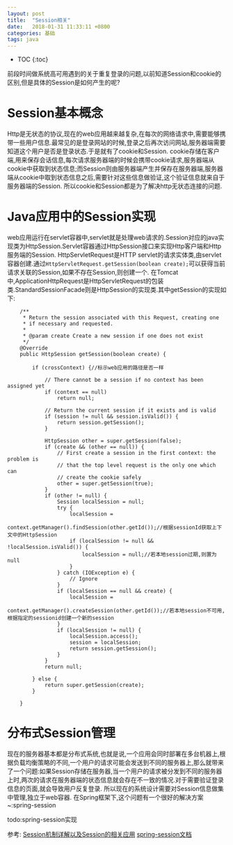 ```yaml
---
layout: post
title:  "Session相关"
date:   2018-01-31 11:33:11 +0800
categories: 基础
tags: java
---
```


* TOC
{:toc}


前段时间做系统高可用遇到的关于重复登录的问题,以前知道Session和cookie的区别,但是具体的Session是如何产生的呢?

# Session基本概念
Http是无状态的协议,现在的web应用越来越复杂,在每次的网络请求中,需要能够携带一些用户信息.最常见的是登录网站的时候,登录之后再次访问网站,服务器端需要知道这个用户是否是登录状态.于是就有了cookie和Session.
cookie存储在客户端,用来保存会话信息,每次请求服务器端的时候会携带cookie请求,服务器端从cookie中获取到状态信息;而Session则由服务器端产生并保存在服务器端,服务器端从cookie中取到状态信息之后,需要针对这些信息做验证,这个验证信息就来自于服务器端的Session.
所以cookie和Session都是为了解决http无状态连接的问题.

# Java应用中的Session实现
web应用运行在servlet容器中,servlet就是处理web请求的.Session对应的java实现类为HttpSession.Servlet容器通过HttpSession接口来实现Http客户端和Http服务端的Session.
HttpServletRequest是HTTP servlet的请求实体类,由servlet容器创建.通过`HttpServletRequest.getSession(boolean create);`可以获得当前请求关联的Session,如果不存在Session,则创建一个.
在Tomcat中,ApplicationHttpRequest是HttpServletRequest的包装类.StandardSessionFacade则是HttpSession的实现类.其中getSession的实现如下:

~~~
    /**
     * Return the session associated with this Request, creating one
     * if necessary and requested.
     *
     * @param create Create a new session if one does not exist
     */
    @Override
    public HttpSession getSession(boolean create) {

        if (crossContext) {//标示web应用的路径是否一样

            // There cannot be a session if no context has been assigned yet
            if (context == null)
                return null;

            // Return the current session if it exists and is valid
            if (session != null && session.isValid()) {
                return session.getSession();
            }

            HttpSession other = super.getSession(false);
            if (create && (other == null)) {
                // First create a session in the first context: the problem is
                // that the top level request is the only one which can
                // create the cookie safely
                other = super.getSession(true);
            }
            if (other != null) {
                Session localSession = null;
                try {
                    localSession =
                        context.getManager().findSession(other.getId());//根据sessionId获取上下文中的HttpSession
                    if (localSession != null && !localSession.isValid()) {
                        localSession = null;//若本地session过期,则置为null
                    }
                } catch (IOException e) {
                    // Ignore
                }
                if (localSession == null && create) {
                    localSession =
                        context.getManager().createSession(other.getId());//若本地session不可用,根据指定的sessionid创建一个新的session
                }
                if (localSession != null) {
                    localSession.access();
                    session = localSession;
                    return session.getSession();
                }
            }
            return null;

        } else {
            return super.getSession(create);
        }

    }
~~~

# 分布式Session管理
现在的服务器基本都是分布式系统,也就是说,一个应用会同时部署在多台机器上,根据负载均衡策略的不同,一个用户的请求可能会发送到不同的服务器上,那么就带来了一个问题:如果Session存储在服务器,当一个用户的请求被分发到不同的服务器上时,两次的请求在服务器端的状态信息就会存在不一致的情况.对于需要验证登录信息的页面,就会导致用户反复登录.
所以现在的系统设计需要对Session信息做集中管理,独立于web容器.
在Spring框架下,这个问题有一个很好的解决方案~:spring-session

todo:spring-session实现




参考:
[Session机制详解以及Session的相关应用](https://www.cnblogs.com/sharpxiajun/p/3395607.html)
[spring-session文档](http://projects.spring.io/spring-session/)